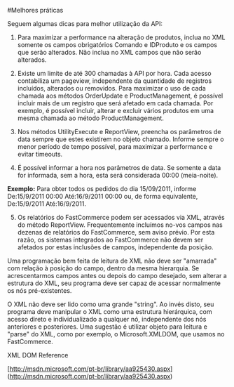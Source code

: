 #Melhores práticas

Seguem algumas dicas para melhor utilização da API: 

1. Para maximizar a performance na alteração de produtos, inclua no XML somente os campos obrigatórios Comando e IDProduto e os campos que serão alterados. Não inclua no XML campos que não serão alterados. 

2. Existe um limite de até 300 chamadas à API por hora. Cada acesso contabiliza um pageview, independente da quantidade de registros incluídos, alterados ou removidos. Para maximizar o uso de cada chamada aos métodos OrderUpdate e ProductManagement, é possível incluir mais de um registro que será afetado em cada chamada. Por exemplo, é possível incluir, alterar e excluir vários produtos em uma mesma chamada ao método ProductManagement. 

3. Nos métodos UtilityExecute e ReportView, preencha os parâmetros de data sempre que estes existirem no objeto chamado.
Informe sempre o menor período de tempo possível, para maximizar a performance e evitar timeouts. 

4) É possível informar a hora nos parâmetros de data. Se somente a data for informada, sem a hora, esta será considerada 00:00 (meia-noite). 

**Exemplo:** Para obter todos os pedidos do dia 15/09/2011, informe De:15/9/2011 00:00 Até:16/9/2011 00:00 ou, de forma equivalente, De:15/9/2011 Até:16/9/2011.

5. Os relatórios do FastCommerce podem ser acessados via XML, através do método ReportView. Frequentemente incluímos no-vos campos nas dezenas de relatórios do FastCommerce, sem aviso prévio. Por esta razão, os sistemas integrados ao FastCommerce não devem ser afetados por estas inclusões de campos, independente da posição.

Uma programação bem feita de leitura de XML não deve ser "amarrada" com relação à posição do campo, dentro da mesma hierarquia. Se acrescentarmos campos antes ou depois do campo desejado, sem alterar a estrutura do XML, seu programa deve ser capaz de acessar normalmente os nós pré-existentes.

O XML não deve ser lido como uma grande "string". Ao invés disto, seu programa deve manipular o XML como uma estrutura hierárquica, com acesso direto e individualizado a qualquer nó, independente dos nós anteriores e posteriores. Uma sugestão é utilizar objeto para leitura e "parse" do XML, como por exemplo, o Microsoft.XMLDOM, que usamos no FastCommerce.

XML DOM Reference

[http://msdn.microsoft.com/pt-br/library/aa925430.aspx] (http://msdn.microsoft.com/pt-br/library/aa925430.aspx)
